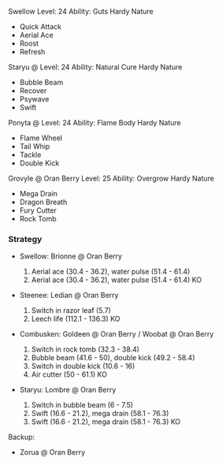 Swellow
Level: 24
Ability: Guts
Hardy Nature
- Quick Attack
- Aerial Ace
- Roost
- Refresh

Staryu @ 
Level: 24
Ability: Natural Cure
Hardy Nature
- Bubble Beam
- Recover
- Psywave
- Swift

Ponyta @
Level: 24
Ability: Flame Body
Hardy Nature
- Flame Wheel
- Tail Whip
- Tackle
- Double Kick

Grovyle @ Oran Berry
Level: 25
Ability: Overgrow
Hardy Nature
- Mega Drain
- Dragon Breath
- Fury Cutter
- Rock Tomb

### Strategy

- Swellow: Brionne @ Oran Berry

    1. Aerial ace (30.4 - 36.2), water pulse (51.4 - 61.4)
    2. Aerial ace (30.4 - 36.2), water pulse (51.4 - 61.4) KO

- Steenee: Ledian @ Oran Berry

    1. Switch in razor leaf (5.7)
    2. Leech life (112.1 - 136.3) KO

- Combusken: Goldeen @ Oran Berry / Woobat @ Oran Berry

    1. Switch in rock tomb (32.3 - 38.4)
    2. Bubble beam (41.6 - 50), double kick (49.2 - 58.4)
    3. Switch in double kick (10.6 - 16)
    4. Air cutter (50 - 61.1) KO

- Staryu: Lombre @ Oran Berry

    1. Switch in bubble beam (6 - 7.5)
    2. Swift (16.6 - 21.2), mega drain (58.1 - 76.3)
    3. Swift (16.6 - 21.2), mega drain (58.1 - 76.3) KO

Backup:
- Zorua @ Oran Berry
